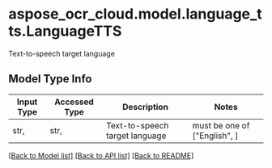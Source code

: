 # aspose_ocr_cloud.model.language_tts.LanguageTTS

Text-to-speech target language

## Model Type Info
Input Type | Accessed Type | Description | Notes
------------ | ------------- | ------------- | -------------
str,  | str,  | Text-to-speech target language | must be one of ["English", ] 

[[Back to Model list]](../../README.md#documentation-for-models) [[Back to API list]](../../README.md#documentation-for-api-endpoints) [[Back to README]](../../README.md)

